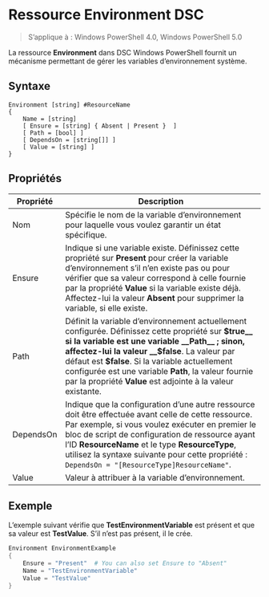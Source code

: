 # Ressource Environment DSC

> S’applique à : Windows PowerShell 4.0, Windows PowerShell 5.0

La ressource __Environment__ dans DSC Windows PowerShell fournit un mécanisme permettant de gérer les variables d’environnement système.

## Syntaxe
``` mof
Environment [string] #ResourceName
{
    Name = [string]
    [ Ensure = [string] { Absent | Present }  ]
    [ Path = [bool] ]
    [ DependsOn = [string[]] ]
    [ Value = [string] ]
}
```

## Propriétés

|  Propriété  |  Description   | 
|---|---| 
| Nom| Spécifie le nom de la variable d’environnement pour laquelle vous voulez garantir un état spécifique.| 
| Ensure| Indique si une variable existe. Définissez cette propriété sur __Present__ pour créer la variable d’environnement s’il n’en existe pas ou pour vérifier que sa valeur correspond à celle fournie par la propriété __Value__ si la variable existe déjà. Affectez-lui la valeur __Absent__ pour supprimer la variable, si elle existe.| 
| Path| Définit la variable d’environnement actuellement configurée. Définissez cette propriété sur __$true__ si la variable est une variable __Path__ ; sinon, affectez-lui la valeur __$false__. La valeur par défaut est __$false__. Si la variable actuellement configurée est une variable __Path__, la valeur fournie par la propriété __Value__ est adjointe à la valeur existante.| 
| DependsOn | Indique que la configuration d’une autre ressource doit être effectuée avant celle de cette ressource. Par exemple, si vous voulez exécuter en premier le bloc de script de configuration de ressource ayant l’ID __ResourceName__ et le type __ResourceType__, utilisez la syntaxe suivante pour cette propriété : `DependsOn = "[ResourceType]ResourceName"`.| 
| Value| Valeur à attribuer à la variable d’environnement.| 

## Exemple

L’exemple suivant vérifie que __TestEnvironmentVariable__ est présent et que sa valeur est __TestValue__. S’il n’est pas présent, il le crée.

```powershell
Environment EnvironmentExample
{
    Ensure = "Present"  # You can also set Ensure to "Absent"
    Name = "TestEnvironmentVariable"
    Value = "TestValue"
}
```
<!--HONumber=Feb16_HO4-->
